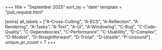 +++
title = "September 2025"
sort_by = "date"
template = "pull_request.html"

[extra]
all_labels = ["A-Cross-Cutting", "A-ECS", "A-Reflection", "A-Rendering", "A-Tasks", "A-Text", "A-UI", "A-Windowing", "C-Bug", "C-Code-Quality", "C-Dependencies", "C-Performance", "C-Usability", "D-Complex", "D-Modest", "D-Straightforward", "D-Trivial", "D-Unsafe", "P-Unsound"]
unique_pr_count = 7
+++
